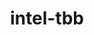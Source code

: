 ---
title: "intel-tbb"
layout: cache
categories: [package, develop-2024-12-08]
meta: {"versions": ["2021.12.0"], "compilers": ["gcc@=11.1.0", "gcc@=11.4.0", "gcc@=13.2.0", "gcc@=7.3.1", "gcc@=9.4.0", "oneapi@=2024.2.1"], "oss": ["amzn2", "ubuntu20.04", "ubuntu22.04", "ubuntu24.04"], "platforms": ["linux"], "targets": ["aarch64", "neoverse_n1", "neoverse_v1", "neoverse_v2", "ppc64le", "x86_64_v3"], "stacks": ["aws-isc", "aws-isc-aarch64", "data-vis-sdk", "e4s", "e4s-neoverse-v2", "e4s-neoverse_v1", "e4s-oneapi", "e4s-power", "e4s-rocm-external", "ml-linux-x86_64-cpu", "ml-linux-x86_64-cuda", "root", "tutorial"], "num_specs": 13, "num_specs_by_stack": {"aws-isc-aarch64": 2, "root": 13, "aws-isc": 1, "e4s-power": 1, "data-vis-sdk": 1, "e4s-neoverse_v1": 1, "e4s-neoverse-v2": 1, "e4s-rocm-external": 1, "tutorial": 1, "e4s": 2, "e4s-oneapi": 2, "ml-linux-x86_64-cuda": 1, "ml-linux-x86_64-cpu": 1}}
spec_details: [{"hash": "sz4lxbmzjpaxi2q4qvgmkvnnkzxycrtx", "compiler": "gcc@=7.3.1", "versions": ["2021.12.0"], "os": "amzn2", "platform": "linux", "target": "aarch64", "variants": ["build_system=cmake", "build_type=Release", "cxxstd=default", "generator=make", "~ipo", "+shared", "+tm"], "stacks": ["aws-isc-aarch64", "root"], "size": "-", "tarball": "https://binaries.spack.io/develop-2024-12-08/build_cache/linux-amzn2-aarch64/gcc-7.3.1/intel-tbb-2021.12.0/linux-amzn2-aarch64-gcc-7.3.1-intel-tbb-2021.12.0-sz4lxbmzjpaxi2q4qvgmkvnnkzxycrtx.spack"}, {"hash": "g3ppvzufpumzmlpl52dds527kpufmq5e", "compiler": "gcc@=7.3.1", "versions": ["2021.12.0"], "os": "amzn2", "platform": "linux", "target": "neoverse_n1", "variants": ["build_system=cmake", "build_type=Release", "cxxstd=default", "generator=make", "~ipo", "+shared", "+tm"], "stacks": ["aws-isc-aarch64", "root"], "size": "-", "tarball": "https://binaries.spack.io/develop-2024-12-08/build_cache/linux-amzn2-neoverse_n1/gcc-7.3.1/intel-tbb-2021.12.0/linux-amzn2-neoverse_n1-gcc-7.3.1-intel-tbb-2021.12.0-g3ppvzufpumzmlpl52dds527kpufmq5e.spack"}, {"hash": "ueiazosgfbltbwl6yy2w3mbpcdm23sfk", "compiler": "gcc@=7.3.1", "versions": ["2021.12.0"], "os": "amzn2", "platform": "linux", "target": "x86_64_v3", "variants": ["build_system=cmake", "build_type=Release", "cxxstd=default", "generator=make", "~ipo", "+shared", "+tm"], "stacks": ["root", "aws-isc"], "size": "-", "tarball": "https://binaries.spack.io/develop-2024-12-08/build_cache/linux-amzn2-x86_64_v3/gcc-7.3.1/intel-tbb-2021.12.0/linux-amzn2-x86_64_v3-gcc-7.3.1-intel-tbb-2021.12.0-ueiazosgfbltbwl6yy2w3mbpcdm23sfk.spack"}, {"hash": "bkc2uvwg7uoaphiprupbjouxyu32ydxc", "compiler": "gcc@=9.4.0", "versions": ["2021.12.0"], "os": "ubuntu20.04", "platform": "linux", "target": "ppc64le", "variants": ["build_system=cmake", "build_type=Release", "cxxstd=default", "generator=make", "~ipo", "+shared", "+tm"], "stacks": ["root", "e4s-power"], "size": "-", "tarball": "https://binaries.spack.io/develop-2024-12-08/build_cache/linux-ubuntu20.04-ppc64le/gcc-9.4.0/intel-tbb-2021.12.0/linux-ubuntu20.04-ppc64le-gcc-9.4.0-intel-tbb-2021.12.0-bkc2uvwg7uoaphiprupbjouxyu32ydxc.spack"}, {"hash": "d6eevd4bzrgbh4djxnvrx6xkqjtu7cdf", "compiler": "gcc@=11.1.0", "versions": ["2021.12.0"], "os": "ubuntu20.04", "platform": "linux", "target": "x86_64_v3", "variants": ["build_system=cmake", "build_type=Release", "cxxstd=default", "generator=make", "~ipo", "+shared", "+tm"], "stacks": ["root", "data-vis-sdk"], "size": "-", "tarball": "https://binaries.spack.io/develop-2024-12-08/build_cache/linux-ubuntu20.04-x86_64_v3/gcc-11.1.0/intel-tbb-2021.12.0/linux-ubuntu20.04-x86_64_v3-gcc-11.1.0-intel-tbb-2021.12.0-d6eevd4bzrgbh4djxnvrx6xkqjtu7cdf.spack"}, {"hash": "rs4tq4owjcmy3csawzcjgqqug434lpyr", "compiler": "gcc@=11.4.0", "versions": ["2021.12.0"], "os": "ubuntu22.04", "platform": "linux", "target": "neoverse_v1", "variants": ["build_system=cmake", "build_type=Release", "cxxstd=default", "generator=make", "~ipo", "+shared", "+tm"], "stacks": ["root", "e4s-neoverse_v1"], "size": "-", "tarball": "https://binaries.spack.io/develop-2024-12-08/build_cache/linux-ubuntu22.04-neoverse_v1/gcc-11.4.0/intel-tbb-2021.12.0/linux-ubuntu22.04-neoverse_v1-gcc-11.4.0-intel-tbb-2021.12.0-rs4tq4owjcmy3csawzcjgqqug434lpyr.spack"}, {"hash": "v2zdrshkm37gja4g2y45oksree2pts2x", "compiler": "gcc@=11.4.0", "versions": ["2021.12.0"], "os": "ubuntu22.04", "platform": "linux", "target": "neoverse_v2", "variants": ["build_system=cmake", "build_type=Release", "cxxstd=default", "generator=make", "~ipo", "+shared", "+tm"], "stacks": ["root", "e4s-neoverse-v2"], "size": "-", "tarball": "https://binaries.spack.io/develop-2024-12-08/build_cache/linux-ubuntu22.04-neoverse_v2/gcc-11.4.0/intel-tbb-2021.12.0/linux-ubuntu22.04-neoverse_v2-gcc-11.4.0-intel-tbb-2021.12.0-v2zdrshkm37gja4g2y45oksree2pts2x.spack"}, {"hash": "2tbwhvhsam6qmxxoho5xuqulvwqzv4ee", "compiler": "gcc@=11.4.0", "versions": ["2021.12.0"], "os": "ubuntu22.04", "platform": "linux", "target": "x86_64_v3", "variants": ["build_system=cmake", "build_type=Release", "cxxstd=default", "generator=make", "~ipo", "+shared", "+tm"], "stacks": ["root", "e4s-rocm-external", "tutorial", "e4s"], "size": "-", "tarball": "https://binaries.spack.io/develop-2024-12-08/build_cache/linux-ubuntu22.04-x86_64_v3/gcc-11.4.0/intel-tbb-2021.12.0/linux-ubuntu22.04-x86_64_v3-gcc-11.4.0-intel-tbb-2021.12.0-2tbwhvhsam6qmxxoho5xuqulvwqzv4ee.spack"}, {"hash": "my75qyu6xpbfaqybfmptq3x32aymka4x", "compiler": "gcc@=11.4.0", "versions": ["2021.12.0"], "os": "ubuntu22.04", "platform": "linux", "target": "x86_64_v3", "variants": ["build_system=cmake", "build_type=Release", "cxxstd=default", "generator=make", "~ipo", "+shared", "+tm"], "stacks": ["root", "e4s"], "size": "-", "tarball": "https://binaries.spack.io/develop-2024-12-08/build_cache/linux-ubuntu22.04-x86_64_v3/gcc-11.4.0/intel-tbb-2021.12.0/linux-ubuntu22.04-x86_64_v3-gcc-11.4.0-intel-tbb-2021.12.0-my75qyu6xpbfaqybfmptq3x32aymka4x.spack"}, {"hash": "wpq36in63jiut7ic72kq7373hmxtqtck", "compiler": "oneapi@=2024.2.1", "versions": ["2021.12.0"], "os": "ubuntu22.04", "platform": "linux", "target": "x86_64_v3", "variants": ["build_system=cmake", "build_type=Release", "cxxstd=default", "generator=make", "~ipo", "+shared", "+tm"], "stacks": ["root", "e4s-oneapi"], "size": "-", "tarball": "https://binaries.spack.io/develop-2024-12-08/build_cache/linux-ubuntu22.04-x86_64_v3/oneapi-2024.2.1/intel-tbb-2021.12.0/linux-ubuntu22.04-x86_64_v3-oneapi-2024.2.1-intel-tbb-2021.12.0-wpq36in63jiut7ic72kq7373hmxtqtck.spack"}, {"hash": "j2ubevrmw6up5yqldc6ofxi72gojlfcf", "compiler": "oneapi@=2024.2.1", "versions": ["2021.12.0"], "os": "ubuntu22.04", "platform": "linux", "target": "x86_64_v3", "variants": ["build_system=cmake", "build_type=Release", "cxxstd=default", "generator=make", "~ipo", "+shared", "+tm"], "stacks": ["root", "e4s-oneapi"], "size": "-", "tarball": "https://binaries.spack.io/develop-2024-12-08/build_cache/linux-ubuntu22.04-x86_64_v3/oneapi-2024.2.1/intel-tbb-2021.12.0/linux-ubuntu22.04-x86_64_v3-oneapi-2024.2.1-intel-tbb-2021.12.0-j2ubevrmw6up5yqldc6ofxi72gojlfcf.spack"}, {"hash": "okmjgcfqdo7xvpvf7c754fkl7qv7kfm4", "compiler": "gcc@=13.2.0", "versions": ["2021.12.0"], "os": "ubuntu24.04", "platform": "linux", "target": "x86_64_v3", "variants": ["build_system=cmake", "build_type=Release", "cxxstd=default", "generator=make", "~ipo", "+shared", "+tm"], "stacks": ["root", "ml-linux-x86_64-cuda"], "size": "-", "tarball": "https://binaries.spack.io/develop-2024-12-08/build_cache/linux-ubuntu24.04-x86_64_v3/gcc-13.2.0/intel-tbb-2021.12.0/linux-ubuntu24.04-x86_64_v3-gcc-13.2.0-intel-tbb-2021.12.0-okmjgcfqdo7xvpvf7c754fkl7qv7kfm4.spack"}, {"hash": "omz6pcl7l5a6jb5jbk7fmi4vo2hqn5dr", "compiler": "gcc@=13.2.0", "versions": ["2021.12.0"], "os": "ubuntu24.04", "platform": "linux", "target": "x86_64_v3", "variants": ["build_system=cmake", "build_type=Release", "cxxstd=default", "generator=make", "~ipo", "+shared", "+tm"], "stacks": ["root", "ml-linux-x86_64-cpu"], "size": "-", "tarball": "https://binaries.spack.io/develop-2024-12-08/build_cache/linux-ubuntu24.04-x86_64_v3/gcc-13.2.0/intel-tbb-2021.12.0/linux-ubuntu24.04-x86_64_v3-gcc-13.2.0-intel-tbb-2021.12.0-omz6pcl7l5a6jb5jbk7fmi4vo2hqn5dr.spack"}]
---